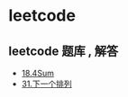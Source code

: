 # leetcode
leetcode 题库 ,  解答
----------
* [18.4Sum](https://github.com/mzxl1987/leetcode/blob/master/leetcode/src/com/leetcode/problems/NO_000018.java)
* [31.下一个排列](https://github.com/mzxl1987/leetcode/blob/master/leetcode/src/com/leetcode/problems/NO_000031.java)
